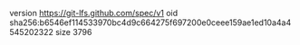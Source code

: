 version https://git-lfs.github.com/spec/v1
oid sha256:b6546ef114533970bc4d9c664275f697200e0ceee159ae1ed10a4a4545202322
size 3796
